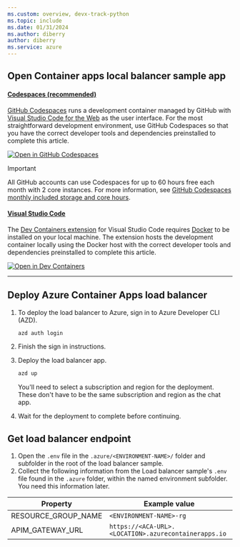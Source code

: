 ```yaml
---
ms.custom: overview, devx-track-python
ms.topic: include
ms.date: 01/31/2024
ms.author: diberry
author: diberry
ms.service: azure
---
```


## Open Container apps local balancer sample app

#### [Codespaces (recommended)](#tab/github-codespaces)

[GitHub Codespaces](https://docs.github.com/codespaces) runs a development container managed by GitHub with [Visual Studio Code for the Web](https://code.visualstudio.com/docs/editor/vscode-web) as the user interface. For the most straightforward development environment, use GitHub Codespaces so that you have the correct developer tools and dependencies preinstalled to complete this article.

[![Open in GitHub Codespaces](https://github.com/codespaces/badge.svg)](https://codespaces.new/Azure-Samples/openai-aca-lb)

> [!IMPORTANT]
> All GitHub accounts can use Codespaces for up to 60 hours free each month with 2 core instances. For more information, see [GitHub Codespaces monthly included storage and core hours](https://docs.github.com/billing/managing-billing-for-github-codespaces/about-billing-for-github-codespaces#monthly-included-storage-and-core-hours-for-personal-accounts).



#### [Visual Studio Code](#tab/visual-studio-code)

The [Dev Containers extension](https://marketplace.visualstudio.com/items?itemName=ms-vscode-remote.remote-containers) for Visual Studio Code requires [Docker](https://docs.docker.com/) to be installed on your local machine. The extension hosts the development container locally using the Docker host with the correct developer tools and dependencies preinstalled to complete this article.

[![Open in Dev Containers](https://img.shields.io/static/v1?label=Dev%20Containers&message=Open&color=blue&logo=visualstudiocode)](https://vscode.dev/redirect?url=vscode://ms-vscode-remote.remote-containers/cloneInVolume?url=https://github.com/Azure-Samples/openai-aca-lb)

---

## Deploy Azure Container Apps load balancer


1. To deploy the load balancer to Azure, sign in to Azure Developer CLI (AZD).

    ```bash
    azd auth login
    ```

1. Finish the sign in instructions.
1. Deploy the load balancer app.

    ```bash
    azd up
    ```

    You'll need to select a subscription and region for the deployment. These don't have to be the same subscription and region as the chat app. 

1. Wait for the deployment to complete before continuing.

## Get load balancer endpoint

1. Open the `.env` file in the `.azure/<ENVIRONMENT-NAME>/` folder and subfolder in the root of the load balancer sample.
1. Collect the following information from the Load balancer sample's `.env` file found in the `.azure` folder, within the named environment subfolder. You need this information later.

|Property|Example value|
|---|---|
|RESOURCE_GROUP_NAME| `<ENVIRONMENT-NAME>-rg`|
|APIM_GATEWAY_URL|`https://<ACA-URL>.<LOCATION>.azurecontainerapps.io`|
